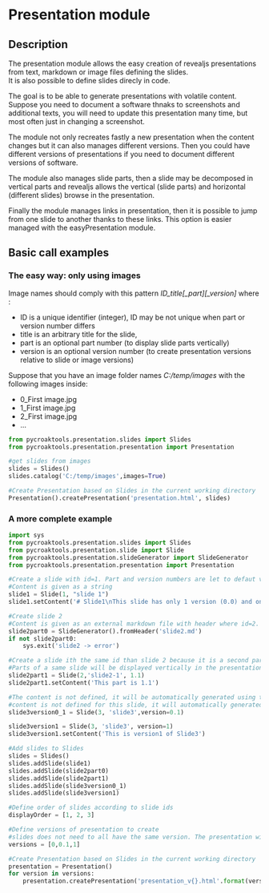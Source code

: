 # Presentation module

## Description

The presentation module allows the easy creation of revealjs presentations from text, markdown or image files defining the slides.  
It is also possible to define slides direcly in code.

The goal is to be able to generate presentations with volatile content. 
Suppose you need to document a software thnaks to screenshots and additional texts, you will need to update this presentation many time, but most often just in changing a screenshot.

The module not only recreates fastly a new presentation when the content changes but it can also manages different versions. 
Then you could have different versions of presentations if you need to document different versions of software.

The module also manages slide parts, then a slide may be decomposed in vertical parts and revealjs allows the vertical (slide parts) and horizontal (different slides) browse in the presentation.

Finally the module manages links in presentation, then it is possible to jump from one slide to another thanks to these links. This option is easier managed with the easyPresentation module.

## Basic call examples

### The easy way: only using images
Image names should comply with this pattern *ID_title[_part][_version]* where :
- ID is a unique identifier (integer), ID may be not unique when part or version number differs
- title is an arbitrary title for the slide,
- part is an optional part number (to display slide parts vertically)
- version is an optional version number (to create presentation versions relative to slide or image versions)

Suppose that you have an image folder names *C:/temp/images* with the following images inside:
- 0_First image.jpg
- 1_First image.jpg
- 2_First image.jpg
- ...

```python
from pycroaktools.presentation.slides import Slides
from pycroaktools.presentation.presentation import Presentation

#get slides from images
slides = Slides()
slides.catalog('C:/temp/images',images=True)

#Create Presentation based on Slides in the current working directory
Presentation().createPresentation('presentation.html', slides)
```

### A more complete example
```python
import sys
from pycroaktools.presentation.slides import Slides
from pycroaktools.presentation.slide import Slide
from pycroaktools.presentation.slideGenerator import SlideGenerator
from pycroaktools.presentation.presentation import Presentation

#Create a slide with id=1. Part and version numbers are let to defaut values (0.0)
#Content is given as a string
slide1 = Slide(1, "slide 1")
slide1.setContent('# Slide1\nThis slide has only 1 version (0.0) and one part (0.0)')

#Create slide 2
#Content is given as an external markdown file with header where id=2. Part and version numbers are let to defaut values (0.0)
slide2part0 = SlideGenerator().fromHeader('slide2.md')
if not slide2part0:
    sys.exit('slide2 -> error')

#Create a slide ith the same id than slide 2 because it is a second part (part number 1.1) of the same slide
#Parts of a same slide will be displayed vertically in the presentation while different ids are displayed horizontally
slide2part1 = Slide(2,'slide2-1', 1.1)
slide2part1.setContent('This part is 1.1')

#The content is not defined, it will be automatically generated using the title of the slide
#content is not defined for this slide, it will automatically generated based on its title
slide3version0_1 = Slide(3, 'slide3',version=0.1)

slide3version1 = Slide(3, 'slide3', version=1)
slide3version1.setContent('This is version1 of Slide3')

#Add slides to Slides
slides = Slides()
slides.addSlide(slide1)
slides.addSlide(slide2part0)
slides.addSlide(slide2part1)
slides.addSlide(slide3version0_1)
slides.addSlide(slide3version1)

#Define order of slides according to slide ids
displayOrder = [1, 2, 3]

#Define versions of presentation to create
#slides does not need to all have the same version. The presentation will find the closest version of slide less than the requested version if not found
versions = [0,0.1,1]

#Create Presentation based on Slides in the current working directory
presentation = Presentation()
for version in versions:
    presentation.createPresentation('presentation_v{}.html'.format(version), displayOrder, slides, version=version)

```